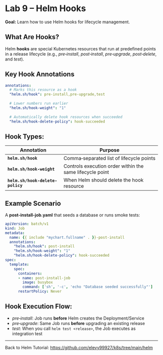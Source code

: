 # Lab 9 – Helm Hooks

**Goal:** Learn how to use Helm hooks for lifecycle management.

## What Are Hooks?

Helm **hooks** are special Kubernetes resources that run at predefined points in a release lifecycle (e.g., *pre‑install*, *post‑install*, *pre‑upgrade*, *post‑delete*, and *test*).

## Key Hook Annotations

```yaml
annotations:
  # Marks this resource as a hook
  "helm.sh/hook": pre-install,pre-upgrade,test
  
  # Lower numbers run earlier
  "helm.sh/hook-weight": "1"
  
  # Automatically delete hook resources when succeeded
  "helm.sh/hook-delete-policy": hook-succeeded
```

## Hook Types:

| Annotation | Purpose |
|------------|----------|
| **`helm.sh/hook`** | Comma‑separated list of lifecycle points |
| **`helm.sh/hook-weight`** | Controls execution order within the same lifecycle point |
| **`helm.sh/hook-delete-policy`** | When Helm should delete the hook resource |

## Example Scenario

A **post-install-job.yaml** that seeds a database or runs smoke tests:

```yaml
apiVersion: batch/v1
kind: Job
metadata:
  name: {{ include "mychart.fullname" . }}-post-install
  annotations:
    "helm.sh/hook": post-install
    "helm.sh/hook-weight": "1"
    "helm.sh/hook-delete-policy": hook-succeeded
spec:
  template:
    spec:
      containers:
      - name: post-install-job
        image: busybox
        command: ['sh', '-c', 'echo "Database seeded successfully"']
      restartPolicy: Never
```

## Hook Execution Flow:

* *pre‑install*: Job runs **before** Helm creates the Deployment/Service
* *pre‑upgrade*: Same Job runs **before** upgrading an existing release
* *test*: When you call `helm test <release>`, the Job executes as integration test

---

Back to Helm Tutorial:
https://github.com/elevy99927/k8s/tree/main/helm